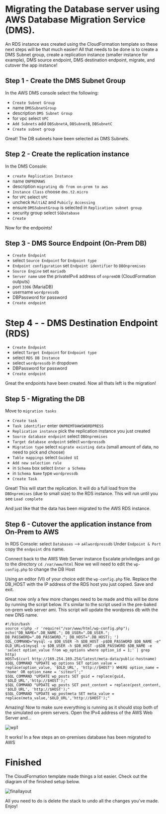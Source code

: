 # Migrating the Database server using AWS Database Migration Service (DMS).
An RDS instance was created using the CloudFormation template so these next steps will be that much easier! All that needs to be done is to create a DMS Subnet group, create a replication instance (smaller instance for example), DMS source endpoint, DMS destination endpoint, migrate, and cutover the app instance!

## Step 1 - Create the DMS Subnet Group
In the AWS DMS console select the following:
- `Create Subnet Group`
- name `DMSSubnetGroup`
- description `DMS Subnet Group`
- for vpc select `VPC`
- `Add Subnets` add `DBSubnetA`, `DBSubnetB`, `DBSubnetC`
- `Create subnet group` 

Great! The DB subnets have been selected as DMS Subnets. 

## Step 2 - Create the replication instance
In the DMS Console:
- `create Replication Instance` 
- name `ONPREMAWS`
- description `migrating db from on-prem to aws`
- `Instance Class` choose `dms.t2.micro` 
- for `VPC` select `VPC` 
- uncheck `MultiAZ` and `Pubicly Accessing`  
- ensure `DMSSubnetGroup` is selected in `Replication subnet group`  
- security group select `SGDatabase`
- `Create`

Now for the endpoints!

## Step 3 - DMS Source Endpoint (On-Prem DB)
- `Create Endpoint` 
- select `Source Endpoint` for `Endpoint type` 
- `Endpoint configuration` set `Endpoint identifier` to `DBOnpremises`
- `Source Engine` set `mariadb`
- `Server name` use the privateIPv4 address of `onpremDB` (CloudFormation outputs)
- port `3306` (MariaDB)
- username `wordpressdb`
- DBPassword for password
- `Create endpoint`  

# Step 4 - - DMS Destination Endpoint (RDS)
- `Create Endpoint`
- select `Target Endpoint` for `Endpoint type`   
- select `RDS DB Instance` 
- select  `wordpressdb` in dropdown
- DBPassword for password
- `Create endpoint` 

Great the endpoints have been created. Now all thats left is the migration!

## Step 5 - Migrating the DB
Move to `migration tasks`
- `Create task` 
- `Task identifier` enter `ONPREMTOAWSWORDPRESS`
- `Replication instance` pick the replication instance you just created 
- `Source database endpoint` select `DBOnpremises`
- `Target database endpoint` select `wordpressdb`  
- `Migration type` select `migrate existing data` (small amount of data, no need to pick and choose)
- `Table mappings` select `Guided UI`  
- `Add new selection rule` 
- in `Schema` box select `Enter a Schema`
- in `Schema Name` type `wordpressdb`
- `Create Task`  

Great! This will start the replication. It will do a full load from the `DBOnpremises` (due to small size) to the RDS instance.
This will run until you see `Load complete`  

And just like that the data has been migrated to the AWS RDS instance. 

## Step 6 - Cutover the application instance from On-Prem to AWS
In RDS Console:
select `Databases` -->  `a4lwordpressdb` 
Under `Endpoint & Port` copy the `endpoint` dns name.

Connect back to the AWS Web Server instance
Escalate priviledges and go to the directory `cd /var/www/html`
Now we will need to edit the `wp-config.php` to change the DB Host

Using an editor (VI) of your choice edit the `wp-config.php` file. Replace the DB_HOST with the IP address of the RDS host you just copied. Save and exit. 

Great now only a few more changes need to be made and this will be done by running the script below. It's similar to the script used in the pre-baked on-prem web server ami. 
This script will update the wordpress db with the new DNS name. 

```
#!/bin/bash
source <(php -r 'require("/var/www/html/wp-config.php"); echo("DB_NAME=".DB_NAME."; DB_USER=".DB_USER."; DB_PASSWORD=".DB_PASSWORD."; DB_HOST=".DB_HOST); ')
SQL_COMMAND="mysql -u $DB_USER -h $DB_HOST -p$DB_PASSWORD $DB_NAME -e"
OLD_URL=$(mysql -u $DB_USER -h $DB_HOST -p$DB_PASSWORD $DB_NAME -e 'select option_value from wp_options where option_id = 1;' | grep http)
HOST=$(curl http://169.254.169.254/latest/meta-data/public-hostname)
$SQL_COMMAND "UPDATE wp_options SET option_value = replace(option_value, '$OLD_URL', 'http://$HOST') WHERE option_name = 'home' OR option_name = 'siteurl';"
$SQL_COMMAND "UPDATE wp_posts SET guid = replace(guid, '$OLD_URL','http://$HOST');"
$SQL_COMMAND "UPDATE wp_posts SET post_content = replace(post_content, '$OLD_URL', 'http://$HOST');"
$SQL_COMMAND "UPDATE wp_postmeta SET meta_value = replace(meta_value,'$OLD_URL','http://$HOST');"
```

Amazing! Now to make sure everything is running as it should stop both of the simulated on-prem servers. Open the IPv4 address of the AWS Web Server and...

![wp1](https://user-images.githubusercontent.com/62077185/126720106-ab2dfca9-8cc1-4302-9ab9-057e6969f287.JPG)

It works! In a few steps an on-premises database has been migrated to AWS

# Finished 
The CloudFormation template made things a lot easier. Check out the diagram of the finished setup below. 

![finallayout](https://user-images.githubusercontent.com/62077185/126720096-5e000103-9077-43f4-b812-bf0bb8065600.png)

All you need to do is delete the stack to undo all the changes you've made. Enjoy!



